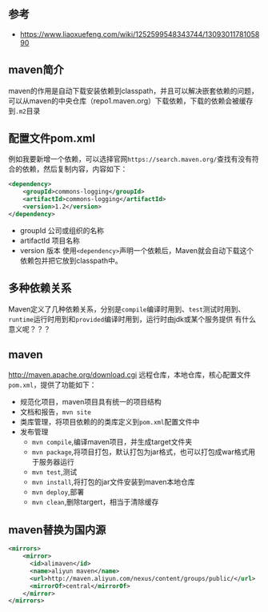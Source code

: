 ## 参考
- https://www.liaoxuefeng.com/wiki/1252599548343744/1309301178105890

## maven简介
maven的作用是自动下载安装依赖到classpath，并且可以解决嵌套依赖的问题，可以从maven的中央仓库（repo1.maven.org）下载依赖，下载的依赖会被缓存到`.m2`目录

## 配置文件pom.xml
例如我要新增一个依赖，可以选择官网`https://search.maven.org/`查找有没有符合的依赖，然后复制内容，内容如下：
```xml
<dependency>
    <groupId>commons-logging</groupId>
    <artifactId>commons-logging</artifactId>
    <version>1.2</version>
</dependency>
```
- groupId 公司或组织的名称
- artifactId 项目名称
- version 版本
使用`<dependency>`声明一个依赖后，Maven就会自动下载这个依赖包并把它放到classpath中。

## 多种依赖关系
Maven定义了几种依赖关系，分别是`compile`编译时用到、`test`测试时用到、`runtime`运行时用到和`provided`编译时用到，运行时由jdk或某个服务提供
有什么意义呢？？？

## maven
http://maven.apache.org/download.cgi
远程仓库，本地仓库，核心配置文件`pom.xml`，提供了功能如下：
- 规范化项目，maven项目具有统一的项目结构
- 文档和报告，`mvn site`
- 类库管理，将项目依赖的的类库定义到`pom.xml`配置文件中
- 发布管理
	- `mvn compile`,编译maven项目，并生成target文件夹 
	- `mvn package`,将项目打包，默认打包为jar格式，也可以打包成war格式用于服务器运行
	- `mvn test`,测试
	- `mvn install`,将打包的jar文件安装到maven本地仓库
	- `mvn deploy`,部署
	- `mvn clean`,删除targert，相当于清除缓存

## maven替换为国内源
```xml
<mirrors>
    <mirror>
      <id>alimaven</id>
      <name>aliyun maven</name>
      <url>http://maven.aliyun.com/nexus/content/groups/public/</url>
      <mirrorOf>central</mirrorOf>        
    </mirror>
</mirrors>
```